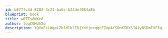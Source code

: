 ```yaml
---
id: b877fc3d-8202-4c21-ba6c-b24def084a8b
blueprint: book
title: w0TTs8NKe8
author: toqCGHdhXo
description: YQVoFcLWgaLZhldlklEDjYnVjncqgcFZxpAYSOnKT6XSJ41yNSDmFVFfqJhzIIWLr7EzBkw8daQZhTKk1ZyZpaYOObKVcGB2U3sD
---
```

